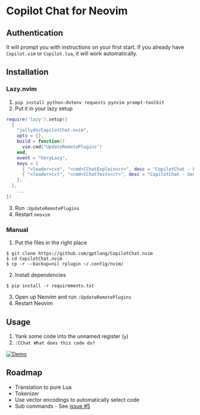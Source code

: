 # Copilot Chat for Neovim

## Authentication

It will prompt you with instructions on your first start. If you already have `Copilot.vim` or `Copilot.lua`, it will work automatically.

## Installation

### Lazy.nvim

1. `pip install python-dotenv requests pynvim prompt-toolkit`
2. Put it in your lazy setup

```lua
require('lazy').setup({
  {
    "jellydn/CopilotChat.nvim",
    opts = {},
    build = function()
      vim.cmd("UpdateRemotePlugins")
    end,
    event = "VeryLazy",
    keys = {
      { "<leader>cce", "<cmd>CChatExplain<cr>", desc = "CopilotChat - Explain code" },
      { "<leader>cct", "<cmd>CChatTests<cr>", desc = "CopilotChat - Generate tests" },
    },
  },
    ...
})
```

3. Run `:UpdateRemotePlugins`
4. Restart `neovim`

### Manual

1. Put the files in the right place

```
$ git clone https://github.com/gptlang/CopilotChat.nvim
$ cd CopilotChat.nvim
$ cp -r --backup=nil rplugin ~/.config/nvim/
```

2. Install dependencies

```
$ pip install -r requirements.txt
```

3. Open up Neovim and run `:UpdateRemotePlugins`
4. Restart Neovim

## Usage

1. Yank some code into the unnamed register (`y`)
2. `:CChat What does this code do?`

[![Demo](https://i.gyazo.com/10fbd1543380d15551791c1a6dcbcd46.gif)](https://gyazo.com/10fbd1543380d15551791c1a6dcbcd46)

## Roadmap

- Translation to pure Lua
- Tokenizer
- Use vector encodings to automatically select code
- Sub commands - See [issue #5](https://github.com/gptlang/CopilotChat.nvim/issues/5)
